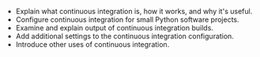 -   Explain what continuous integration is, how it works, and why it's useful.
-   Configure continuous integration for small Python software projects.
-   Examine and explain output of continuous integration builds.
-   Add additional settings to the continuous integration configuration.
-   Introduce other uses of continuous integration.
